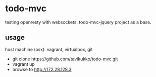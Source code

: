 todo-mvc
==============
testing openresty with websockets. todo-mvc-jquery project as a base.

usage
--------------
host machine (osx): vagrant, virtualbox, git

- git clone https://github.com/tavikukko/todo-mvc.git
- vagrant up
- browse to http://172.28.128.3
